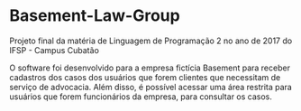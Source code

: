# Basement-Law-Group
Projeto final da matéria de Linguagem de Programação 2 no ano de 2017 do IFSP - Campus Cubatão

O software foi desenvolvido para a empresa fictícia Basement para receber cadastros dos casos dos usuários que forem clientes que necessitam de serviço de advocacia. Além disso, é possível acessar uma área restrita para usuários que forem funcionários da empresa, para consultar os casos.
